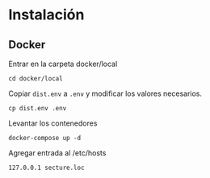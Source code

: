 # Instalación

## Docker

Entrar en la carpeta docker/local
```
cd docker/local
```
Copiar `dist.env` a `.env` y modificar los valores necesarios.
```
cp dist.env .env
```
Levantar los contenedores
```
docker-compose up -d
```

Agregar entrada al /etc/hosts
```
127.0.0.1 secture.loc
```